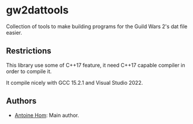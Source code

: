 gw2dattools
===========

Collection of tools to make building programs for the Guild Wars 2's dat file easier.

Restrictions
------------

This library use some of C++17 feature, it need C++17 capable compiler in order to compile it.

It compile nicely with GCC 15.2.1 and Visual Studio 2022.

Authors
-------

* [Antoine Hom](https://github.com/ahom): Main author.
